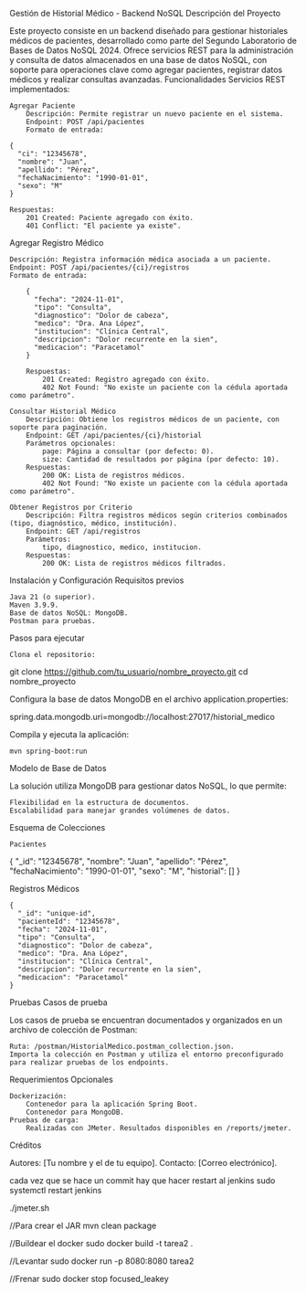 Gestión de Historial Médico - Backend NoSQL
Descripción del Proyecto

Este proyecto consiste en un backend diseñado para gestionar historiales médicos de pacientes, desarrollado como parte del Segundo Laboratorio de Bases de Datos NoSQL 2024. Ofrece servicios REST para la administración y consulta de datos almacenados en una base de datos NoSQL, con soporte para operaciones clave como agregar pacientes, registrar datos médicos y realizar consultas avanzadas.
Funcionalidades
Servicios REST implementados:

    Agregar Paciente
        Descripción: Permite registrar un nuevo paciente en el sistema.
        Endpoint: POST /api/pacientes
        Formato de entrada:

    {
      "ci": "12345678",
      "nombre": "Juan",
      "apellido": "Pérez",
      "fechaNacimiento": "1990-01-01",
      "sexo": "M"
    }

    Respuestas:
        201 Created: Paciente agregado con éxito.
        401 Conflict: "El paciente ya existe".

Agregar Registro Médico

    Descripción: Registra información médica asociada a un paciente.
    Endpoint: POST /api/pacientes/{ci}/registros
    Formato de entrada:

        {
          "fecha": "2024-11-01",
          "tipo": "Consulta",
          "diagnostico": "Dolor de cabeza",
          "medico": "Dra. Ana López",
          "institucion": "Clínica Central",
          "descripcion": "Dolor recurrente en la sien",
          "medicacion": "Paracetamol"
        }

        Respuestas:
            201 Created: Registro agregado con éxito.
            402 Not Found: "No existe un paciente con la cédula aportada como parámetro".

    Consultar Historial Médico
        Descripción: Obtiene los registros médicos de un paciente, con soporte para paginación.
        Endpoint: GET /api/pacientes/{ci}/historial
        Parámetros opcionales:
            page: Página a consultar (por defecto: 0).
            size: Cantidad de resultados por página (por defecto: 10).
        Respuestas:
            200 OK: Lista de registros médicos.
            402 Not Found: "No existe un paciente con la cédula aportada como parámetro".

    Obtener Registros por Criterio
        Descripción: Filtra registros médicos según criterios combinados (tipo, diagnóstico, médico, institución).
        Endpoint: GET /api/registros
        Parámetros:
            tipo, diagnostico, medico, institucion.
        Respuestas:
            200 OK: Lista de registros médicos filtrados.

Instalación y Configuración
Requisitos previos

    Java 21 (o superior).
    Maven 3.9.9.
    Base de datos NoSQL: MongoDB.
    Postman para pruebas.

Pasos para ejecutar

    Clona el repositorio:

git clone https://github.com/tu_usuario/nombre_proyecto.git
cd nombre_proyecto

Configura la base de datos MongoDB en el archivo application.properties:

spring.data.mongodb.uri=mongodb://localhost:27017/historial_medico

Compila y ejecuta la aplicación:

    mvn spring-boot:run

Modelo de Base de Datos

La solución utiliza MongoDB para gestionar datos NoSQL, lo que permite:

    Flexibilidad en la estructura de documentos.
    Escalabilidad para manejar grandes volúmenes de datos.

Esquema de Colecciones

    Pacientes

{
  "_id": "12345678",
  "nombre": "Juan",
  "apellido": "Pérez",
  "fechaNacimiento": "1990-01-01",
  "sexo": "M",
  "historial": []
}

Registros Médicos

    {
      "_id": "unique-id",
      "pacienteId": "12345678",
      "fecha": "2024-11-01",
      "tipo": "Consulta",
      "diagnostico": "Dolor de cabeza",
      "medico": "Dra. Ana López",
      "institucion": "Clínica Central",
      "descripcion": "Dolor recurrente en la sien",
      "medicacion": "Paracetamol"
    }

Pruebas
Casos de prueba

Los casos de prueba se encuentran documentados y organizados en un archivo de colección de Postman:

    Ruta: /postman/HistorialMedico.postman_collection.json.
    Importa la colección en Postman y utiliza el entorno preconfigurado para realizar pruebas de los endpoints.

Requerimientos Opcionales

    Dockerización:
        Contenedor para la aplicación Spring Boot.
        Contenedor para MongoDB.
    Pruebas de carga:
        Realizadas con JMeter. Resultados disponibles en /reports/jmeter.

Créditos

Autores: [Tu nombre y el de tu equipo].
Contacto: [Correo electrónico].





cada vez que se hace un commit hay que hacer restart al jenkins 
sudo systemctl restart jenkins

./jmeter.sh

//Para crear el JAR
mvn clean package

//Buildear el docker
sudo docker build -t tarea2 .

//Levantar
sudo docker run -p 8080:8080 tarea2

//Frenar
sudo docker stop focused_leakey
